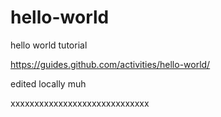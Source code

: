 # hello-world
hello world tutorial

https://guides.github.com/activities/hello-world/

edited locally
muh



xxxxxxxxxxxxxxxxxxxxxxxxxxxxx
